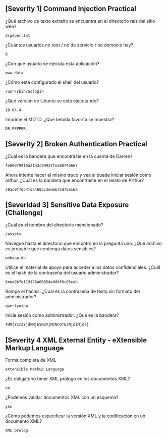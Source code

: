 ## [Severity 1] Command Injection Practical

¿Qué archivo de texto extraño se encuentra en el directorio raíz del sitio web?
 
    drpeper.txt
 
¿Cuántos usuarios no root / no de servicio / no demonio hay?
 
    0

¿Con qué usuario se ejecuta esta aplicación?
 
    www-data 

¿Cómo está configurado el shell del usuario?
 
    /usr/sbin/nologin 

¿Qué versión de Ubuntu se está ejecutando?
 
    18.04.4
 
Imprime el MOTD. ¿Qué bebida favorita se muestra?
 
    DR PEPPER

## [Severity 2] Broken Authentication Practical

¿Cuál es la bandera que encontraste en la cuenta de Darren?
 
    fe86079416a21a3c99937fea8874b667
 
Ahora intente hacer el mismo truco y vea si puede iniciar sesión como arthur. 
¿Cuál es la bandera que encontraste en el relato de Arthur?

    s9ac0f7db4fda460ac3edeb75d75e16e

## [Severidad 3] Sensitive Data Exposure (Challenge)

¿Cuál es el nombre del directorio mencionado?
 
    /assets

Navegue hasta el directorio que encontró en la pregunta uno. ¿Qué archivo es probable que contenga datos sensibles?
 
    webapp.db
 
Utilice el material de apoyo para acceder a los datos confidenciales. ¿Cuál es el hash de la contraseña del usuario administrador?
 
    6eea9b7ef19179a06954edd0f6c05ceb 

Rompe el hachís.
¿Cuál es la contraseña de texto sin formato del administrador?
 
    qwertyuiop
 
Inicie sesión como administrador. ¿Qué es la bandera?

    THM{Yzc2YjdkMjE5N2VjMzNhOTE3NjdiMjdl}

## [Severity 4 XML External Entity - eXtensible Markup Language

Forma completa de XML
 
    eXtensible Markup Language

¿Es obligatorio tener XML prólogo en los documentos XML?
 
    no

¿Podemos validar documentos XML con un esquema?
 
    yes
 
¿Cómo podemos especificar la versión XML y la codificación en un documento XML?

    XML prolog

